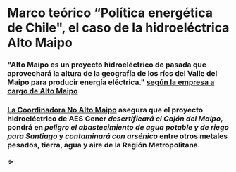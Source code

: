# Marco teórico “Política energética de Chile", el caso de la hidroeléctrica Alto Maipo
### "Alto Maipo es un proyecto hidroeléctrico de pasada que aprovechará la altura de la geografía de los ríos del Valle del Maipo para producir energía eléctrica." [según la empresa a cargo de Alto Maipo](conocealtomaipo.cl)

### [La Coordinadora No Alto Maipo](https://www.facebook.com/NoAlProyectoAltoMaipo) asegura que el proyecto hidroeléctrico de AES Gener *desertificará el Cajón del Maipo*, pondrá en *peligro el abastecimiento de agua potable y de riego para Santiago* y *contaminará con arsénico* entre otros metales pesados, tierra, agua y aire de la Región Metropolitana.


##### :sparkles:
